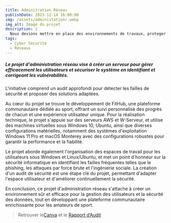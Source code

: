 ```yaml
---
title: Adminitration Réseau
publishDate: 2023-12-14 16:00:00
img: /assets/administationr.webp
img_alt: Image du projet
description: |
  Nous devions mettre en place des environnements de travaux, proteger ces espaces et faire un rapport d’audit 
tags:
  - Cyber Sécurité
  - Réseaux
---
```


##### Le projet d'administration réseau vise à créer un serveur pour gérer efficacement les utilisateurs et sécuriser le système en identifiant et corrigeant les vulnérabilités. 
L'initiative comprend un audit approfondi pour détecter les failles de sécurité et proposer des solutions adaptées.

Au cœur du projet se trouve le développement de FitHub, une plateforme communautaire dédiée au sport, offrant un suivi personnalisé des progrès de chacun et une expérience utilisateur unique. 
Pour la réalisation technique, le projet s'appuie sur des serveurs AWS et W-Serveur, et utilise des machines virtuelles sous Windows 10, Ubuntu, ainsi que diverses configurations matérielles, notamment des systèmes d'exploitation Windows 11 Pro et macOS Monterey avec des configurations robustes pour garantir la performance et la fiabilité.

Le projet aborde également l'organisation des espaces de travail pour les utilisateurs sous Windows et Linux/Ubuntu, et met un point d'honneur sur la sécurité informatique en identifiant les failles fréquentes telles que le phishing, les attaques par force brute et l'ingénierie sociale. La création d'un audit de sécurité est une étape clé du projet, permettant d'adapter l'espace utilisateur et d'améliorer continuellement la sécurité.

En conclusion, ce projet d'administration réseau s'attache à créer un environnement sûr et efficace pour la gestion des utilisateurs et la sécurité des données, tout en développant une plateforme communautaire enrichissante pour les amateurs de sport.

>  Retrouver le<a href="https://www.canva.com/design/DAF6D5RuaAo/T94Zccqp4TwnIYLg3sgI_w/edit?utm_content=DAF6D5RuaAo&utm_campaign=designshare&utm_medium=link2&utm_source=sharebutton">Canva</a> et le 
> <a href="https://docs.google.com/document/d/1HpIZ-BfftiIot2zk3VG--xazTAEjnTLRbLOQvgZmAl4/edit?usp=sharing">Rapport d’Audit</a>
